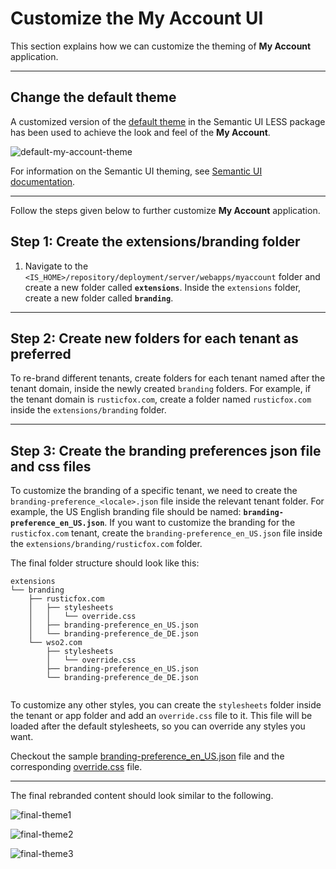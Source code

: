 # Customize the My Account UI

This section explains how we can customize the theming of **My Account** application. 

---

## Change the default theme

A customized version of the [default theme](https://github.com/Semantic-Org/Semantic-UI-LESS/tree/master/themes/default) in the Semantic UI LESS package has been used to achieve the look and feel of the **My Account**.

![default-my-account-theme]({{base_path}}/assets/img/extend/default-my-account-theme.png)

For information on the Semantic UI theming, see [Semantic UI documentation](https://semantic-ui.com/usage/theming.html).

---

Follow the steps given below to further customize **My Account** application. 

## Step 1: Create the extensions/branding folder

1. Navigate to the `<IS_HOME>/repository/deployment/server/webapps/myaccount` folder and create a new folder called **`extensions`**. Inside the `extensions` folder, create a new folder called **`branding`**.

---

## Step 2: Create new folders for each tenant as preferred

To re-brand different tenants, create folders for each tenant named after the tenant domain, inside the newly created `branding` folders.
For example, if the tenant domain is `rusticfox.com`, create a folder named `rusticfox.com` inside the `extensions/branding` folder.

---

## Step 3: Create the branding preferences json file and css files

To customize the branding of a specific tenant, we need to create the `branding-preference_<locale>.json` file inside the relevant tenant folder.
For example, the US English branding file should be named: **`branding-preference_en_US.json`**. If you want to customize the branding for the `rusticfox.com` tenant, create the `branding-preference_en_US.json` file inside the `extensions/branding/rusticfox.com` folder.

The final folder structure should look like this:

```
extensions
└── branding
    ├── rusticfox.com
    │   ├── stylesheets
    │   │   └── override.css
    │   ├── branding-preference_en_US.json
    │   └── branding-preference_de_DE.json
    └── wso2.com
        ├── stylesheets
        │   └── override.css
        ├── branding-preference_en_US.json
        └── branding-preference_de_DE.json
        
```
To customize any other styles, you can create the `stylesheets` folder inside the tenant or app folder and add an `override.css` file to it. This file will be loaded after the default stylesheets, so you can override any styles you want.

Checkout the sample [branding-preference_en_US.json](https://github.com/wso2/docs-is/tree/master/en/docs/assets/code-samples/branding-preference_en_US_myaccount.json) file and the corresponding [override.css](https://github.com/wso2/docs-is/tree/master/en/docs/assets/code-samples/override_myaccount.css) file.

---

The final rebranded content should look similar to the following.

![final-theme1]({{base_path}}/assets/img/extend/customize-theme-final1.png)

![final-theme2]({{base_path}}/assets/img/extend/customize-theme-final2.png)

![final-theme3]({{base_path}}/assets/img/extend/customize-theme-final3.png)
